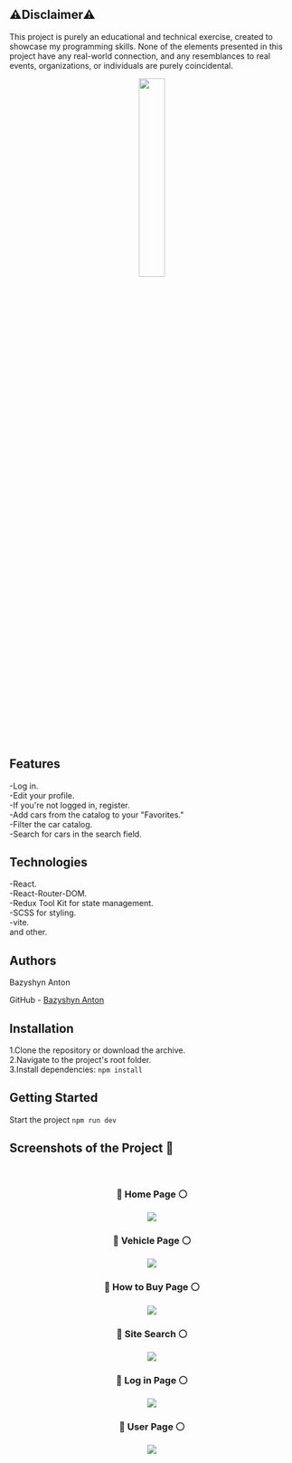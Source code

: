 <h2>⚠️Disclaimer⚠️</h2>

  <p>This project is purely an educational and technical exercise, created to showcase my programming skills. None of the elements presented in this project have any real-world connection, and any resemblances to real events, organizations, or individuals are purely coincidental.</p>
<div align='center'><img style="width:30%" src='https://github.com/BazyshynAnton/JDM/assets/120124298/f70f6269-7b98-4684-bfd8-99a472041e65' /></div>

## Features

-Log in. <br/>
-Edit your profile. <br/>
-If you're not logged in, register. <br/>
-Add cars from the catalog to your "Favorites." <br/>
-Filter the car catalog. <br/>
-Search for cars in the search field.

## Technologies

-React.  
-React-Router-DOM.  
-Redux Tool Kit for state management.  
-SCSS for styling.  
-vite.  
and other.  

<h2>Authors</h2>
<p>Bazyshyn Anton</p>
<p>GitHub - <a href='https://github.com/BazyshynAnton'>Bazyshyn Anton</a></p> 

## Installation

1.Clone the repository or download the archive.  
2.Navigate to the project's root folder.  
3.Install dependencies: `npm install`  

## Getting Started

Start the project `npm run dev`  

<h2>Screenshots of the Project 📸</h2>  
<br>
<div align="center"><h3>🔴 Home Page ⚪</h3></div>  
<div align='center'><img src='https://github.com/BazyshynAnton/JDM/assets/120124298/3ac33b76-0f4a-4309-9a0e-f6da238c35c7' /></div>

<div align="center"><h3>🔴 Vehicle Page ⚪</h3></div>  
<div align='center'><img src='https://github.com/BazyshynAnton/JDM/assets/120124298/b7014a7b-d041-45d1-a08a-9809b6ac5203' /></div>

<div align="center"><h3>🔴 How to Buy Page ⚪</h3></div>  
<div align='center'><img src='https://github.com/BazyshynAnton/JDM/assets/120124298/7c4c7d52-9ede-42fa-9a0a-bb16488c150f' /></div>

<div align="center"><h3>🔴 Site Search ⚪</h3></div>  
<div align='center'><img src='https://github.com/BazyshynAnton/JDM/assets/120124298/6fd502e5-50e3-4eba-9f79-08580e23b114' /></div>

<div align="center"><h3>🔴 Log in Page ⚪</h3></div>  
<div align='center'><img src='https://github.com/BazyshynAnton/JDM/assets/120124298/043d9e5f-8080-4095-8cb4-774396e4f4d7' /></div>

<div align="center"><h3>🔴 User Page ⚪</h3></div>  
<div align='center'><img src='https://github.com/BazyshynAnton/JDM/assets/120124298/516876fc-1acc-4ea9-b140-41a549d77912' /></div>


